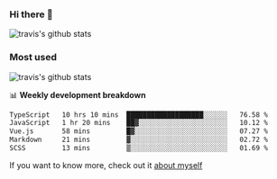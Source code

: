 ### Hi there 👋

<!--
**HondryTravis/HondryTravis** is a ✨ _special_ ✨ repository because its `README.md` (this file) appears on your GitHub profile.

Here are some ideas to get you started:

- 🔭 I’m currently working on ...
- 🌱 I’m currently learning ...
- 👯 I’m looking to collaborate on ...
- 🤔 I’m looking for help with ...
- 💬 Ask me about ...
- 📫 How to reach me: ...
- 😄 Pronouns: ...
- ⚡ Fun fact: ...
-->

![travis's github stats](https://github-readme-stats.vercel.app/api?username=HondryTravis&hide=stars)
### Most used
![travis's github stats](https://github-readme-stats.anuraghazra1.vercel.app/api/top-langs/?username=HondryTravis&layout=compact&hide_title=true)

📊 **Weekly development breakdown**

<!--START_SECTION:waka-->

```txt
TypeScript   10 hrs 10 mins  ███████████████████░░░░░░   76.58 %
JavaScript   1 hr 20 mins    ██▓░░░░░░░░░░░░░░░░░░░░░░   10.12 %
Vue.js       58 mins         █▓░░░░░░░░░░░░░░░░░░░░░░░   07.27 %
Markdown     21 mins         ▓░░░░░░░░░░░░░░░░░░░░░░░░   02.72 %
SCSS         13 mins         ▒░░░░░░░░░░░░░░░░░░░░░░░░   01.69 %
```

<!--END_SECTION:waka-->

If you want to know more, check out it [about myself](https://hondrytravis.github.io/)
